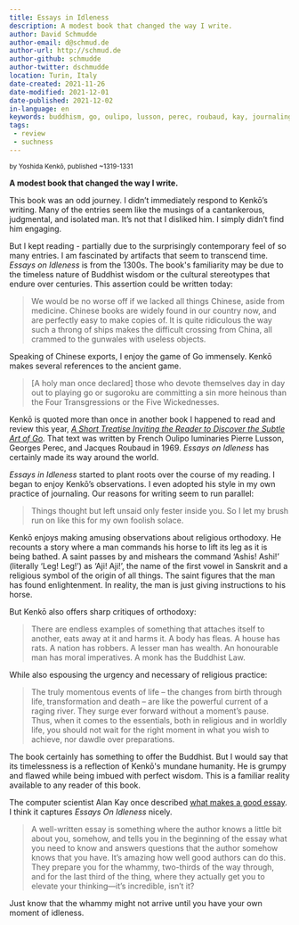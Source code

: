 ```yaml
---
title: Essays in Idleness
description: A modest book that changed the way I write.
author: David Schmudde
author-email: d@schmud.de
author-url: http://schmud.de
author-github: schmudde
author-twitter: dschmudde
location: Turin, Italy
date-created: 2021-11-26
date-modified: 2021-12-01
date-published: 2021-12-02
in-language: en
keywords: buddhism, go, oulipo, lusson, perec, roubaud, kay, journaling
tags:
 - review
 - suchness
---
```


<small>by Yoshida Kenkō, published ~1319-1331</small>

**A modest book that changed the way I write.**

This book was an odd journey. I didn’t immediately respond to Kenkō’s writing. Many of the entries seem like the musings of a cantankerous, judgmental, and isolated man. It’s not that I disliked him. I simply didn’t find him engaging.

But I kept reading - partially due to the surprisingly contemporary feel of so many entries. I am fascinated by artifacts that seem to transcend time. *Essays on Idleness* is from the 1300s. The book's familiarity may be due to the timeless nature of Buddhist wisdom or the cultural stereotypes that endure over centuries. This assertion could be written today:

> We would be no worse off if we lacked all things Chinese, aside from medicine. Chinese books are widely found in our country now, and are perfectly easy to make copies of. It is quite ridiculous the way such a throng of ships makes the difficult crossing from China, all crammed to the gunwales with useless objects.

Speaking of Chinese exports, I enjoy the game of Go immensely. Kenkō makes several references to the ancient game.

> [A holy man once declared] those who devote themselves day in day out to playing go or sugoroku are committing a sin more heinous than the Four Transgressions or the Five Wickednesses.

Kenkō is quoted more than once in another book I happened to read and review this year, [*A Short Treatise Inviting the Reader to Discover the Subtle Art of Go*](subtle-art-of-go.html). That text was written by French Oulipo luminaries Pierre Lusson, Georges Perec, and Jacques Roubaud in 1969. *Essays on Idleness* has certainly made its way around the world.

*Essays in Idleness* started to plant roots over the course of my reading. I began to enjoy Kenkō’s observations. I even adopted his style in my own practice of journaling. Our reasons for writing seem to run parallel:

> Things thought but left unsaid only fester inside you. So I let my brush run on like this for my own foolish solace.

Kenkō enjoys making amusing observations about religious orthodoxy. He recounts a story where a man commands his horse to lift its leg as it is being bathed. A saint passes by and mishears the command ‘Ashis! Ashi!’ (literally ‘Leg! Leg!’) as ‘Aji! Aji!’, the name of the first vowel in Sanskrit and a religious symbol of the origin of all things. The saint figures that the man has found enlightenment. In reality, the man is just giving instructions to his horse.

But Kenkō also offers sharp critiques of orthodoxy:

> There are endless examples of something that attaches itself to another, eats away at it and harms it. A body has fleas. A house has rats. A nation has robbers. A lesser man has wealth. An honourable man has moral imperatives. A monk has the Buddhist Law.

While also espousing the urgency and necessary of religious practice:

> The truly momentous events of life – the changes from birth through life, transformation and death – are like the powerful current of a raging river. They surge ever forward without a moment’s pause. Thus, when it comes to the essentials, both in religious and in worldly life, you should not wait for the right moment in what you wish to achieve, nor dawdle over preparations.

The book certainly has something to offer the Buddhist. But I would say that its timelessness is a reflection of Kenkō's mundane humanity. He is grumpy and flawed while being imbued with perfect wisdom. This is a familiar reality available to any reader of this book.

The computer scientist Alan Kay once described [what makes a good essay](https://www.fastcompany.com/40435064/what-alan-kay-thinks-about-the-iphone-and-technology-now). I think it captures *Essays On Idleness* nicely.

> A well-written essay is something where the author knows a little bit about you, somehow, and tells you in the beginning of the essay what you need to know and answers questions that the author somehow knows that you have. It’s amazing how well good authors can do this. They prepare you for the whammy, two-thirds of the way through, and for the last third of the thing, where they actually get you to elevate your thinking—it’s incredible, isn’t it?

Just know that the whammy might not arrive until you have your own moment of idleness.
